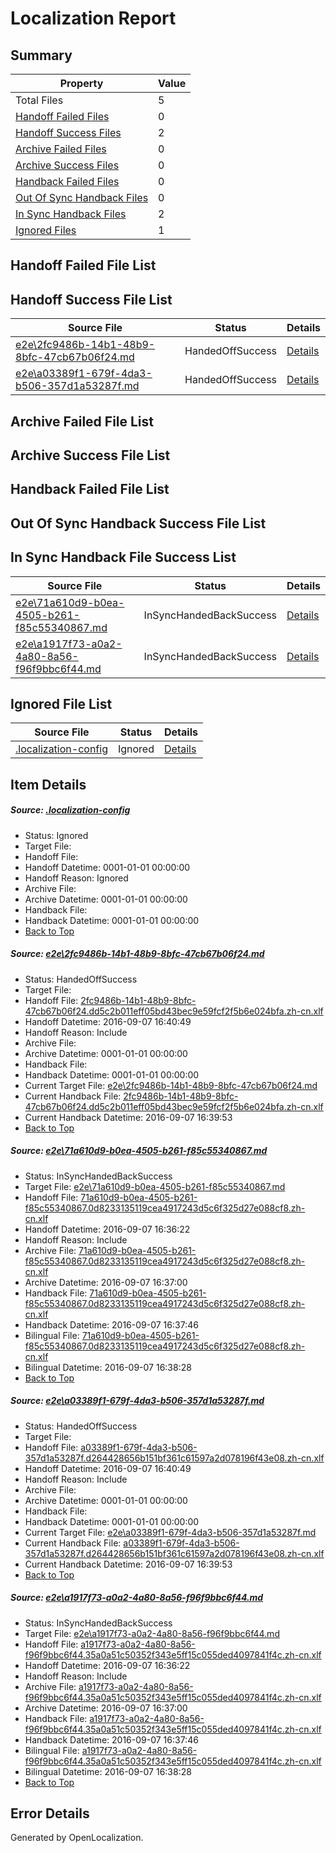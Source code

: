 # <a name='report-top'></a> Localization Report

## Summary
 Property | Value 
 -------- | ----- 
 Total Files | 5
[ Handoff Failed Files ](#handoff-failed-list)| 0
[ Handoff Success Files ](#handoff-success-list)| 2
[ Archive Failed Files ](#archive-failed-list)| 0
[ Archive Success Files ](#archive-success-list)| 0
[ Handback Failed Files ](#handback-failed-list)| 0
[ Out Of Sync Handback Files ](#outofsync-handback-success-list)| 0
[ In Sync Handback Files ](#insync-handback-success-list)| 2
[ Ignored Files ](#ignored-list)| 1

## <a name='handoff-failed-list'></a> Handoff Failed File List

## <a name='handoff-success-list'></a> Handoff Success File List
 Source File | Status | Details 
 ----------- | ------ | ------- 
 [e2e\2fc9486b-14b1-48b9-8bfc-47cb67b06f24.md](https://github.com/OpenLocalizationTestOrg/ol-test0/blob/bfd5949c1c54d4ec75386be0fc81eab525098cea/e2e/2fc9486b-14b1-48b9-8bfc-47cb67b06f24.md) | HandedOffSuccess | [Details](#88efac6bb3f70afca6f1ef7a0fd1ef671a9157c61)
 [e2e\a03389f1-679f-4da3-b506-357d1a53287f.md](https://github.com/OpenLocalizationTestOrg/ol-test0/blob/bfd5949c1c54d4ec75386be0fc81eab525098cea/e2e/a03389f1-679f-4da3-b506-357d1a53287f.md) | HandedOffSuccess | [Details](#326aa66a8bf0ac529832e7a6cafa1345b40183163)

## <a name='archive-failed-list'></a> Archive Failed File List

## <a name='archive-success-list'></a> Archive Success File List

## <a name='handback-failed-list'></a> Handback Failed File List

## <a name='outofsync-handback-success-list'></a> Out Of Sync Handback Success File List

## <a name='insync-handback-success-list'></a> In Sync Handback File Success List
 Source File | Status | Details 
 ----------- | ------ | ------- 
 [e2e\71a610d9-b0ea-4505-b261-f85c55340867.md](https://github.com/OpenLocalizationTestOrg/ol-test0/blob/2397320de93cf2b75904cd813d29c4f2c80f2f7e/e2e/71a610d9-b0ea-4505-b261-f85c55340867.md) | InSyncHandedBackSuccess | [Details](#259fc0b8066763b01033b4f6d2f3832c01ab66b02)
 [e2e\a1917f73-a0a2-4a80-8a56-f96f9bbc6f44.md](https://github.com/OpenLocalizationTestOrg/ol-test0/blob/2397320de93cf2b75904cd813d29c4f2c80f2f7e/e2e/a1917f73-a0a2-4a80-8a56-f96f9bbc6f44.md) | InSyncHandedBackSuccess | [Details](#35cac5855ea1e02410101f6c1f43e1008c54af814)

## <a name='ignored-list'></a> Ignored File List
 Source File | Status | Details 
 ----------- | ------ | ------- 
 [.localization-config](https://github.com/OpenLocalizationTestOrg/ol-test0/blob/bfd5949c1c54d4ec75386be0fc81eab525098cea/.localization-config) | Ignored | [Details](#3d4f252ac210baf56311d7e97dcc2db10974dbd20)

## Item Details
##### <a name='3d4f252ac210baf56311d7e97dcc2db10974dbd20'></a> Source: [.localization-config](https://github.com/OpenLocalizationTestOrg/ol-test0/blob/bfd5949c1c54d4ec75386be0fc81eab525098cea/.localization-config)
* Status: Ignored
* Target File: 
* Handoff File: 
* Handoff Datetime: 0001-01-01 00:00:00
* Handoff Reason: Ignored
* Archive File: 
* Archive Datetime: 0001-01-01 00:00:00
* Handback File: 
* Handback Datetime: 0001-01-01 00:00:00
* [Back to Top](#report-top)

##### <a name='88efac6bb3f70afca6f1ef7a0fd1ef671a9157c61'></a> Source: [e2e\2fc9486b-14b1-48b9-8bfc-47cb67b06f24.md](https://github.com/OpenLocalizationTestOrg/ol-test0/blob/bfd5949c1c54d4ec75386be0fc81eab525098cea/e2e/2fc9486b-14b1-48b9-8bfc-47cb67b06f24.md)
* Status: HandedOffSuccess
* Target File: 
* Handoff File: [2fc9486b-14b1-48b9-8bfc-47cb67b06f24.dd5c2b011eff05bd43bec9e59fcf2f5b6e024bfa.zh-cn.xlf](https://github.com/OpenLocalizationTestOrg/ol-test0-handoff/blob/2e3a93bf60aad14221b65032a0938244d5142752/ol-handoff/OpenLocalizationTestOrg/ol-test0-zhcn/ci/ht/2fc9486b-14b1-48b9-8bfc-47cb67b06f24.dd5c2b011eff05bd43bec9e59fcf2f5b6e024bfa.zh-cn.xlf)
* Handoff Datetime: 2016-09-07 16:40:49
* Handoff Reason: Include
* Archive File: 
* Archive Datetime: 0001-01-01 00:00:00
* Handback File: 
* Handback Datetime: 0001-01-01 00:00:00
* Current Target File: [e2e\2fc9486b-14b1-48b9-8bfc-47cb67b06f24.md](https://github.com/OpenLocalizationTestOrg/ol-test0-zhcn/blob/6706b88f166a2cea309a9431ab7b8e15476aabc8/e2e/2fc9486b-14b1-48b9-8bfc-47cb67b06f24.md)
* Current Handback File: [2fc9486b-14b1-48b9-8bfc-47cb67b06f24.dd5c2b011eff05bd43bec9e59fcf2f5b6e024bfa.zh-cn.xlf](https://github.com/OpenLocalizationTestOrg/ol-test0-handback/blob/6db8b5916c795275b5f0465ccee3904998d0e6f2/ol-handback/OpenLocalizationTestOrg/ol-test0-zhcn/ci/ht/2fc9486b-14b1-48b9-8bfc-47cb67b06f24.dd5c2b011eff05bd43bec9e59fcf2f5b6e024bfa.zh-cn.xlf)
* Current Handback Datetime: 2016-09-07 16:39:53
* [Back to Top](#report-top)

##### <a name='259fc0b8066763b01033b4f6d2f3832c01ab66b02'></a> Source: [e2e\71a610d9-b0ea-4505-b261-f85c55340867.md](https://github.com/OpenLocalizationTestOrg/ol-test0/blob/2397320de93cf2b75904cd813d29c4f2c80f2f7e/e2e/71a610d9-b0ea-4505-b261-f85c55340867.md)
* Status: InSyncHandedBackSuccess
* Target File: [e2e\71a610d9-b0ea-4505-b261-f85c55340867.md](https://github.com/OpenLocalizationTestOrg/ol-test0-zhcn/blob/847cfbdfa6c81b55e1ed2caaa19ec8401f33ca59/e2e/71a610d9-b0ea-4505-b261-f85c55340867.md)
* Handoff File: [71a610d9-b0ea-4505-b261-f85c55340867.0d8233135119cea4917243d5c6f325d27e088cf8.zh-cn.xlf](https://github.com/OpenLocalizationTestOrg/ol-test0-handoff/blob/e8c61d7b58ee914c63e8c839c5db6647aabbb2b4/ol-handoff/OpenLocalizationTestOrg/ol-test0-zhcn/ci/ht/71a610d9-b0ea-4505-b261-f85c55340867.0d8233135119cea4917243d5c6f325d27e088cf8.zh-cn.xlf)
* Handoff Datetime: 2016-09-07 16:36:22
* Handoff Reason: Include
* Archive File: [71a610d9-b0ea-4505-b261-f85c55340867.0d8233135119cea4917243d5c6f325d27e088cf8.zh-cn.xlf](https://github.com/OpenLocalizationTestOrg/ol-test0-handoff/blob/1fa06add80e73ce45052888b00a00b4ef2bfc0f0/ol-archive/OpenLocalizationTestOrg/ol-test0-zhcn/ci/ht/71a610d9-b0ea-4505-b261-f85c55340867.0d8233135119cea4917243d5c6f325d27e088cf8.zh-cn.xlf)
* Archive Datetime: 2016-09-07 16:37:00
* Handback File: [71a610d9-b0ea-4505-b261-f85c55340867.0d8233135119cea4917243d5c6f325d27e088cf8.zh-cn.xlf](https://github.com/OpenLocalizationTestOrg/ol-test0-handback/blob/7a59ba5f1ec3a407a87690d84f6146858da69e08/ol-handback/OpenLocalizationTestOrg/ol-test0-zhcn/ci/ht/71a610d9-b0ea-4505-b261-f85c55340867.0d8233135119cea4917243d5c6f325d27e088cf8.zh-cn.xlf)
* Handback Datetime: 2016-09-07 16:37:46
* Bilingual File: [71a610d9-b0ea-4505-b261-f85c55340867.0d8233135119cea4917243d5c6f325d27e088cf8.zh-cn.xlf](https://github.com/OpenLocalizationTestOrg/ol-test0-handback/blob/7a59ba5f1ec3a407a87690d84f6146858da69e08/ol-handback/OpenLocalizationTestOrg/ol-test0-zhcn/ci/ht/71a610d9-b0ea-4505-b261-f85c55340867.0d8233135119cea4917243d5c6f325d27e088cf8.zh-cn.xlf)
* Bilingual Datetime: 2016-09-07 16:38:28
* [Back to Top](#report-top)

##### <a name='326aa66a8bf0ac529832e7a6cafa1345b40183163'></a> Source: [e2e\a03389f1-679f-4da3-b506-357d1a53287f.md](https://github.com/OpenLocalizationTestOrg/ol-test0/blob/bfd5949c1c54d4ec75386be0fc81eab525098cea/e2e/a03389f1-679f-4da3-b506-357d1a53287f.md)
* Status: HandedOffSuccess
* Target File: 
* Handoff File: [a03389f1-679f-4da3-b506-357d1a53287f.d264428656b151bf361c61597a2d078196f43e08.zh-cn.xlf](https://github.com/OpenLocalizationTestOrg/ol-test0-handoff/blob/2e3a93bf60aad14221b65032a0938244d5142752/ol-handoff/OpenLocalizationTestOrg/ol-test0-zhcn/ci/ht/a03389f1-679f-4da3-b506-357d1a53287f.d264428656b151bf361c61597a2d078196f43e08.zh-cn.xlf)
* Handoff Datetime: 2016-09-07 16:40:49
* Handoff Reason: Include
* Archive File: 
* Archive Datetime: 0001-01-01 00:00:00
* Handback File: 
* Handback Datetime: 0001-01-01 00:00:00
* Current Target File: [e2e\a03389f1-679f-4da3-b506-357d1a53287f.md](https://github.com/OpenLocalizationTestOrg/ol-test0-zhcn/blob/6706b88f166a2cea309a9431ab7b8e15476aabc8/e2e/a03389f1-679f-4da3-b506-357d1a53287f.md)
* Current Handback File: [a03389f1-679f-4da3-b506-357d1a53287f.d264428656b151bf361c61597a2d078196f43e08.zh-cn.xlf](https://github.com/OpenLocalizationTestOrg/ol-test0-handback/blob/6db8b5916c795275b5f0465ccee3904998d0e6f2/ol-handback/OpenLocalizationTestOrg/ol-test0-zhcn/ci/ht/a03389f1-679f-4da3-b506-357d1a53287f.d264428656b151bf361c61597a2d078196f43e08.zh-cn.xlf)
* Current Handback Datetime: 2016-09-07 16:39:53
* [Back to Top](#report-top)

##### <a name='35cac5855ea1e02410101f6c1f43e1008c54af814'></a> Source: [e2e\a1917f73-a0a2-4a80-8a56-f96f9bbc6f44.md](https://github.com/OpenLocalizationTestOrg/ol-test0/blob/2397320de93cf2b75904cd813d29c4f2c80f2f7e/e2e/a1917f73-a0a2-4a80-8a56-f96f9bbc6f44.md)
* Status: InSyncHandedBackSuccess
* Target File: [e2e\a1917f73-a0a2-4a80-8a56-f96f9bbc6f44.md](https://github.com/OpenLocalizationTestOrg/ol-test0-zhcn/blob/847cfbdfa6c81b55e1ed2caaa19ec8401f33ca59/e2e/a1917f73-a0a2-4a80-8a56-f96f9bbc6f44.md)
* Handoff File: [a1917f73-a0a2-4a80-8a56-f96f9bbc6f44.35a0a51c50352f343e5ff15c055ded4097841f4c.zh-cn.xlf](https://github.com/OpenLocalizationTestOrg/ol-test0-handoff/blob/e8c61d7b58ee914c63e8c839c5db6647aabbb2b4/ol-handoff/OpenLocalizationTestOrg/ol-test0-zhcn/ci/ht/a1917f73-a0a2-4a80-8a56-f96f9bbc6f44.35a0a51c50352f343e5ff15c055ded4097841f4c.zh-cn.xlf)
* Handoff Datetime: 2016-09-07 16:36:22
* Handoff Reason: Include
* Archive File: [a1917f73-a0a2-4a80-8a56-f96f9bbc6f44.35a0a51c50352f343e5ff15c055ded4097841f4c.zh-cn.xlf](https://github.com/OpenLocalizationTestOrg/ol-test0-handoff/blob/1fa06add80e73ce45052888b00a00b4ef2bfc0f0/ol-archive/OpenLocalizationTestOrg/ol-test0-zhcn/ci/ht/a1917f73-a0a2-4a80-8a56-f96f9bbc6f44.35a0a51c50352f343e5ff15c055ded4097841f4c.zh-cn.xlf)
* Archive Datetime: 2016-09-07 16:37:00
* Handback File: [a1917f73-a0a2-4a80-8a56-f96f9bbc6f44.35a0a51c50352f343e5ff15c055ded4097841f4c.zh-cn.xlf](https://github.com/OpenLocalizationTestOrg/ol-test0-handback/blob/7a59ba5f1ec3a407a87690d84f6146858da69e08/ol-handback/OpenLocalizationTestOrg/ol-test0-zhcn/ci/ht/a1917f73-a0a2-4a80-8a56-f96f9bbc6f44.35a0a51c50352f343e5ff15c055ded4097841f4c.zh-cn.xlf)
* Handback Datetime: 2016-09-07 16:37:46
* Bilingual File: [a1917f73-a0a2-4a80-8a56-f96f9bbc6f44.35a0a51c50352f343e5ff15c055ded4097841f4c.zh-cn.xlf](https://github.com/OpenLocalizationTestOrg/ol-test0-handback/blob/7a59ba5f1ec3a407a87690d84f6146858da69e08/ol-handback/OpenLocalizationTestOrg/ol-test0-zhcn/ci/ht/a1917f73-a0a2-4a80-8a56-f96f9bbc6f44.35a0a51c50352f343e5ff15c055ded4097841f4c.zh-cn.xlf)
* Bilingual Datetime: 2016-09-07 16:38:28
* [Back to Top](#report-top)


## Error Details

Generated by OpenLocalization.
